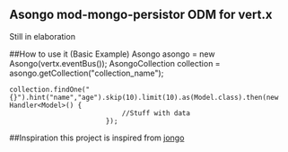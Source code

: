 Asongo mod-mongo-persistor ODM for vert.x
-----------------------------------------
Still in elaboration

##How to use it (Basic Example)
    Asongo asongo = new Asongo(vertx.eventBus());
    AsongoCollection collection = asongo.getCollection("collection_name");

    collection.findOne("{}").hint("name","age").skip(10).limit(10).as(Model.class).then(new Handler<Model>() {
               		            //Stuff with data
                            });

##Inspiration
this project is inspired from [jongo](http://jongo.org/)

